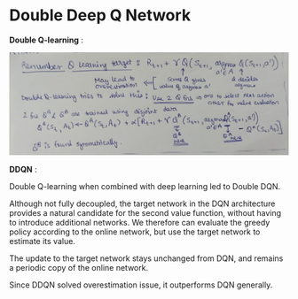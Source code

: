 # Double Deep Q Network

**Double Q-learning** : 

![](img/image-15.jpg)

**DDQN** :

Double Q-learning when combined with deep learning led to Double DQN.

Although not fully decoupled, the target network in the DQN architecture provides
a natural candidate for the second value function, without
having to introduce additional networks. We therefore can evaluate the greedy policy according to the online
network, but use the target network to estimate its value.

The update to the target network stays unchanged from
DQN, and remains a periodic copy of the online network.

Since DDQN solved overestimation issue, it outperforms DQN generally.